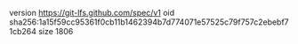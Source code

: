 version https://git-lfs.github.com/spec/v1
oid sha256:1a15f59cc95361f0cb11b1462394b7d774071e57525c79f757c2ebebf71cb264
size 1806
